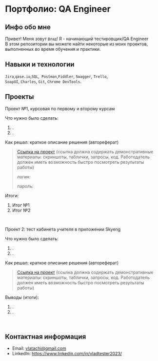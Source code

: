 # Портфолио: QA Engineer 

## Инфо обо мне 

Привет! Меня зовут ``Влад``! Я - начинающий тестировщик/QA Engineer <br>
В этом репозитории вы можете найти некоторые из моих проектов, выполненных во время обучения и практики.
<br>

## Навыки и технологии
``Jira``,``qase.io``,``SQL``,`` Postman``,``Fiddler``, ``Swagger``, ``Trello``, <br>
``SoapUI``, ``Charles``, ``Git``, ``Chrome DevTools``.




## Проекты

<p> Проект №1, курсовая по первому и второму курсам</p>
<p>Что нужно было сделать:<p>
<ol>
  <li>.</li>
  <li>.</li>
</ol>

<p>Как решал: краткое описание решения (автореферат)<p>

> <a href="">Ссылка на проект</a>
  (ссылка должна содержать демонстративные материалы: скриншоты, таблички, запросы, код. Работодатель должен иметь возможность быстро посмотреть результаты работы)
> <p> логин: </p>
> <p> пароль: </p>
 
 <p>Итоги:<p>
<ol>
  <li>Итог №1</li>
  <li>Итог №2</li>
</ol>

<br> 

<p> Проект 2: тест кабинета учителя в приложении Skyeng</p>
<p>Что нужно было сделать:<p>
<ol>
  <li>.</li>
  <li>.</li>
</ol>

<p>Как решал: краткое описание решения (автореферат)<p>

>  <a href="">Ссылка на проект</a>
  (ссылка должна содержать демонстративные материалы: скриншоты, таблички, запросы, код. Работодатель должен иметь возможность быстро посмотреть результаты работы)
 
 <p>Выводы (итоги):<p>
<ol>
  <li>.</li>
  <li>.</li>
</ol>

<br>




## Контактная информация
- Email: vlatachi@gmail.com
- LinkedIn: https://www.linkedin.com/in/vladtester2023/
